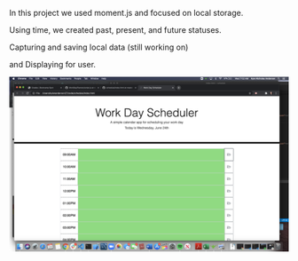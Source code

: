 In this project we used moment.js and focused on local storage.

Using time, we created past, present, and future statuses.  

Capturing and saving local data (still working on)

and Displaying for user.

![screenshot2](screenshot2.png)